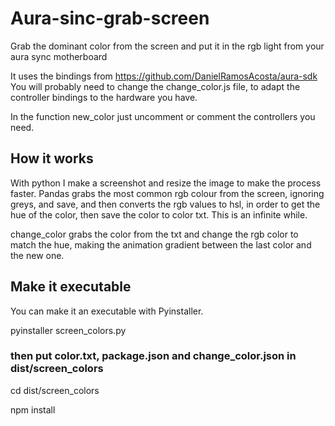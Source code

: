# Aura-sinc-grab-screen
Grab the dominant color from the screen and put it in the rgb light from your aura sync motherboard

It uses the bindings from https://github.com/DanielRamosAcosta/aura-sdk
You will probably need to change the change_color.js file, to adapt the controller bindings to the hardware you have.

In the function new_color just uncomment or comment the controllers you need.

## How it works
With python I make a screenshot and resize the image to make the process faster.
Pandas grabs the most common rgb colour from the screen, ignoring greys, and save, and then converts the rgb values to hsl, in order
to get the hue of the color, then save the color to color txt. This is an infinite while.

change_color grabs the color from the txt and change the rgb color to match the hue, making the animation gradient between the last color and the new one.


## Make it executable
You can make it an executable with Pyinstaller.

pyinstaller screen_colors.py

### then put color.txt, package.json and change_color.json in dist/screen_colors

cd dist/screen_colors

npm install
